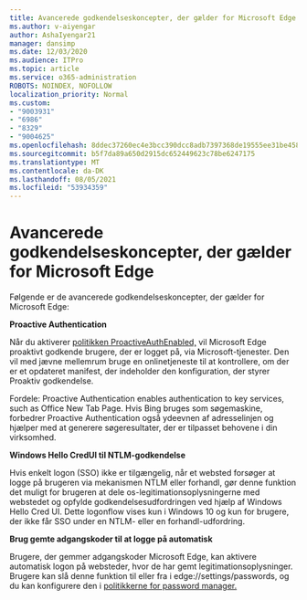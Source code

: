 ```yaml
---
title: Avancerede godkendelseskoncepter, der gælder for Microsoft Edge
ms.author: v-aiyengar
author: AshaIyengar21
manager: dansimp
ms.date: 12/03/2020
ms.audience: ITPro
ms.topic: article
ms.service: o365-administration
ROBOTS: NOINDEX, NOFOLLOW
localization_priority: Normal
ms.custom:
- "9003931"
- "6986"
- "8329"
- "9004625"
ms.openlocfilehash: 8ddec37260ec4e3bcc390dcc8adb7397368de19555ee31be458be033d3886386
ms.sourcegitcommit: b5f7da89a650d2915dc652449623c78be6247175
ms.translationtype: MT
ms.contentlocale: da-DK
ms.lasthandoff: 08/05/2021
ms.locfileid: "53934359"
---
```

# <a name="advanced-authentication-concepts-applicable-to-microsoft-edge"></a>Avancerede godkendelseskoncepter, der gælder for Microsoft Edge

Følgende er de avancerede godkendelseskoncepter, der gælder for Microsoft Edge:

**Proactive Authentication**

Når du aktiverer [politikken ProactiveAuthEnabled,](https://go.microsoft.com/fwlink/?linkid=2134621) vil Microsoft Edge proaktivt godkende brugere, der er logget på, via Microsoft-tjenester. Den vil med jævne mellemrum bruge en onlinetjeneste til at kontrollere, om der er et opdateret manifest, der indeholder den konfiguration, der styrer Proaktiv godkendelse.

Fordele: Proactive Authentication enables authentication to key services, such as Office New Tab Page. Hvis Bing bruges som søgemaskine, forbedrer Proactive Authentication også ydeevnen af adresselinjen og hjælper med at generere søgeresultater, der er tilpasset behovene i din virksomhed.

**Windows Hello CredUI til NTLM-godkendelse**

Hvis enkelt logon (SSO) ikke er tilgængelig, når et websted forsøger at logge på brugeren via mekanismen NTLM eller forhandl, gør denne funktion det muligt for brugeren at dele os-legitimationsoplysningerne med webstedet og opfylde godkendelsesudfordringen ved hjælp af Windows Hello Cred UI. Dette logonflow vises kun i Windows 10 og kun for brugere, der ikke får SSO under en NTLM- eller en forhandl-udfordring.

**Brug gemte adgangskoder til at logge på automatisk**

Brugere, der gemmer adgangskoder Microsoft Edge, kan aktivere automatisk logon på websteder, hvor de har gemt legitimationsoplysninger. Brugere kan slå denne funktion til eller fra i edge://settings/passwords, og du kan konfigurere den i [politikkerne for password manager.](https://go.microsoft.com/fwlink/?linkid=2134622)
